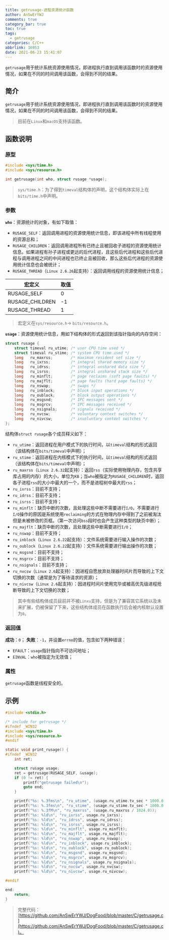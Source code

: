 ```yaml
---
title: getrusage-进程资源统计函数
author: AnSwErYWJ
comments: true
category_bar: true
toc: true
tags:
  - getrusage
categories: C/C++
abbrlink: 16953
date: 2021-06-23 15:41:07
---
```


`getrusage`用于统计系统资源使用情况，即进程执行直到调用该函数时的资源使用情况，如果在不同的时间调用该函数，会得到不同的结果。

<!--more-->

## 简介
`getrusage`用于统计系统资源使用情况，即进程执行直到调用该函数时的资源使用情况，如果在不同的时间调用该函数，会得到不同的结果。
> 目前在`Linux`和`macOS`支持该函数。



## 函数说明
### 原型
```c
#include <sys/time.h>
#include <sys/resource.h>

int getrusage(int who, struct rusage *usage);
```
> `sys/time.h`：为了得到`timeval`结构体的声明，这个结构体实际上在`bits/time.h`中声明。



### 参数
**`who`**：资源统计的对象，有如下取值：

- `RUSAGE_SELF`：返回调用进程的资源使用统计信息，即该进程中所有线程使用的资源总和；
- `RUSAGE_CHILDREN`：返回调用进程所有已终止且被回收子进程的资源使用统计信息。如果进程有孙子进程或更远的后代进程，且这些后代进程和这些后代进程与调用进程之间的中间进程也已终止且被回收，那么这些后代进程的资源使用统计信息也会被统计；
- `RUSAGE_THREAD`（`Linux 2.6.26`起支持）：返回调用线程的资源使用统计信息；


| 宏定义 | 取值 |
| --- | --- |
| RUSAGE_SELF | 0 |
| RUSAGE_CHILDREN | -1 |
| RUSAGE_THREAD | 1 |



> 宏定义在`sys/resource.h`-> `bits/resource.h`。

**`usage`**：资源使用统计信息，用如下结构体的形式返回到该指针指向的内存空间：
```c
struct rusage {
    struct timeval ru_utime; /* user CPU time used */
    struct timeval ru_stime; /* system CPU time used */
    long   ru_maxrss;        /* maximum resident set size */
    long   ru_ixrss;         /* integral shared memory size */
    long   ru_idrss;         /* integral unshared data size */
    long   ru_isrss;         /* integral unshared stack size */
    long   ru_minflt;        /* page reclaims (soft page faults) */
    long   ru_majflt;        /* page faults (hard page faults) */
    long   ru_nswap;         /* swaps */
    long   ru_inblock;       /* block input operations */
    long   ru_oublock;       /* block output operations */
    long   ru_msgsnd;        /* IPC messages sent */
    long   ru_msgrcv;        /* IPC messages received */
    long   ru_nsignals;      /* signals received */
    long   ru_nvcsw;         /* voluntary context switches */
    long   ru_nivcsw;        /* involuntary context switches */
};
```
结构体`struct rusage`各个成员释义如下：

- `ru_utime`：返回进程在用户模式下的执行时间，以`timeval`结构的形式返回（该结构体在`bits/timeval`中声明）；
- `ru_stime`：返回进程在内核模式下的执行时间，以`timeval`结构的形式返回（该结构体在`bits/timeval`中声明）；
- `ru_maxrss`（`Linux 2.6.32`起支持）：返回`rss`（实际使用物理内存，包含共享库占用的内存）的大小，单位为`KB`；当`who`被指定为`RUSAGE_CHILDREN`时，返回各子进程`rss`的大小中最大的一个，而不是进程树中最大的`rss`；
- `ru_ixrss`：目前不支持；
- `ru_idrss`：目前不支持；
- `ru_isrss`：目前不支持；
- `ru_minflt`：缺页中断的次数，且处理这些中断不需要进行`I/O`，不需要进行`I/O`操作的原因是系统使用`reclaiming`的方式在物理内存中得到了之前被淘汰但是未被修改的页框。（第一次访问`bss`段时也会产生这种类型的缺页中断）；
- `ru_majflt`：缺页中断的次数，且处理这些中断需要进行`I/O`；
- `ru_nswap`：目前不支持；
- `ru_inblock`（`Linux 2.6.22`起支持）：文件系统需要进行输入操作的次数；
- `ru_oublock`（`Linux 2.6.22`起支持）：文件系统需要进行输出操作的次数；
- `ru_msgsnd`：目前不支持；
- `ru_msgrcv`：目前不支持；
- `ru_nsignals`：目前不支持；
- `ru_nvcsw`（`Linux 2.6`起支持）：因进程自愿放弃处理器时间片而导致的上下文切换的次数（通常是为了等待请求的资源）；
- `ru_nivcsw`（`Linux 2.6`起支持）：因进程时间片使用完毕或被高优先级进程抢断导致的上下文切换的次数；
> 其中有些结构体成员目前并不被`Linxu`支持，但是为了兼容其它系统以及未来扩展，仍被保留了下来，这些结构体成员在函数执行后会被内核默认设置为`0`。

### 返回值
**成功**：`0`；
**失败**：`-1`，并设置`errno`的值，包含如下两种错误：

- `EFAULT`：`usage`指针指向不可访问地址；
- `EINVAL`：`who`被指定为无效值；

### 属性
`getrusage`函数是线程安全的。
​
## 示例
```c
#include <stdio.h>

/* include for getrusage */
#ifndef _WIN32
#include <sys/time.h>
#include <sys/resource.h>
#endif

static void print_rusage() {
#ifndef _WIN32
	int ret;

	struct rusage usage;
    ret = getrusage(RUSAGE_SELF, &usage);
	if (0 != ret) {
		printf("getrusage failed\n");
		goto end;
	}

	printf("%s: %.3fms\n", "ru_utime", (usage.ru_utime.tv_sec * 1000.0 + usage.ru_utime.tv_usec / 1000.0));
	printf("%s: %.3fms\n", "ru_stime", (usage.ru_stime.tv_sec * 1000.0 + usage.ru_stime.tv_usec / 1000.0));
	printf("%s: %.3fM\n", "ru_maxrss", (usage.ru_maxrss / 1024.0));
	printf("%s: %ld\n", "ru_ixrss", usage.ru_ixrss);
	printf("%s: %ld\n", "ru_idrss", usage.ru_idrss);
	printf("%s: %ld\n", "ru_isrss", usage.ru_isrss);
	printf("%s: %ld\n", "ru_minflt", usage.ru_minflt);
	printf("%s: %ld\n", "ru_majflt", usage.ru_majflt);
	printf("%s: %ld\n", "ru_nswap", usage.ru_nswap);
	printf("%s: %ld\n", "ru_inblock", usage.ru_inblock);
	printf("%s: %ld\n", "ru_oublock", usage.ru_oublock);
	printf("%s: %ld\n", "ru_msgsnd", usage.ru_msgsnd);
	printf("%s: %ld\n", "ru_msgrcv", usage.ru_msgrcv);
	printf("%s: %ld\n", "ru_nsignals", usage.ru_nsignals);
	printf("%s: %ld\n", "ru_nvcsw", usage.ru_nvcsw);
	printf("%s: %ld\n", "ru_nivcsw", usage.ru_nivcsw);

#endif

end:
	return;
}
```
> 完整代码：[https://github.com/AnSwErYWJ/DogFood/blob/master/C/getrusage.c](https://github.com/AnSwErYWJ/DogFood/blob/master/C/getrusage.c)。
